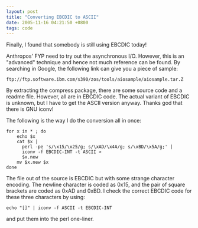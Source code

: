 ```yaml
---
layout: post
title: "Converting EBCDIC to ASCII"
date: 2005-11-16 04:21:50 +0800
tags: code
---
```


Finally, I found that somebody is still using EBCDIC today!

Anthropos' FYP need to try out the asynchronous I/O. However, this is an
"advanced" technique and hence not much reference can be found. By searching in
Google, the following link can give you a piece of sample:

    ftp://ftp.software.ibm.com/s390/zos/tools/aiosample/aiosample.tar.Z

By extracting the compress package, there are some source code and a readme
file. However, all are in EBCDIC code. The actual variant of EBCDIC is unknown,
but I have to get the ASCII version anyway. Thanks god that there is GNU iconv!

The following is the way I do the conversion all in once:

```
for x in * ; do
    echo $x
    cat $x |
      perl -pe 's/\x15/\x25/g; s/\xAD/\x4A/g; s/\xBD/\x5A/g;' |
      iconv -f EBCDIC-INT -t ASCII >
      $x.new
    mv $x.new $x
done
```

The file out of the source is EBCDIC but with some strange character encoding.
The newline character is coded as 0x15, and the pair of square brackets are
coded as 0xAD and 0xBD. I check the correct EBCDIC code for these three
characters by using:

    echo "[]" | iconv -f ASCII -t EBCDIC-INT

and put them into the perl one-liner.
